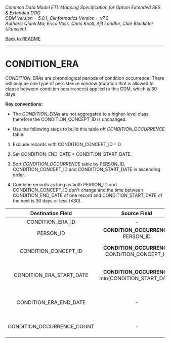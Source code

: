 *Common Data Model ETL Mapping Specification for Optum Extended SES & Extended DOD* 
<br>*CDM Version = 5.0.1, Clinformatics Version = v7.0*
<br>*Authors: Qianli Ma; Erica Voss, Chris Knoll, Ajit Londhe, Clair Blacketer (Janssen)*

[Back to README](README.md)

---

# CONDITION_ERA

*CONDITION_ERA*s are chronological periods of condition occurrence.
There will only be one type of persistence window (duration that is
allowed to elapse between condition occurrences) applied to this CDM,
which is 30 days.

**Key conventions:**

-   The *CONDITION_ERA*s are not aggregated to a higher-level class,
    therefore the CONDITION_CONCEPT_ID is unchanged.

-   Use the following steps to build this table off
    *CONDITION_OCCURRENCE* table:

1.  Exclude records with CONDITION_CONCEPT_ID = 0.

2.  Set CONDITION_END_DATE = CONDITION_START_DATE.

3.  Sort *CONDITION_OCCURRENCE* table by PERSON_ID,
    CONDITION_CONCEPT_ID and CONDITION_START_DATE in
    ascending order.

4.  Combine records as long as both PERSON_ID and
    CONDITION_CONCEPT_ID don't change and the time between
    CONDITION_END_DATE of one record and CONDITION_START_DATE of the
    next is 30 days or less (&le;30).

<a name="table-mappings-condition-era"></a>

**Destination Field**|**Source Field**|**Applied Rule**|**Comment**
:-----:|:-----:|:-----:|:-----:
CONDITION_ERA_ID|-|System generated.| 
PERSON_ID|**CONDITION_OCCURRENCE** PERSON_ID| | 
CONDITION_CONCEPT_ID|**CONDITION_OCCURRENCE** CONDITION_CONCEPT_ID|Do not build CONDITION_ERAS where the CONDITION_OCCURRENCE.CONDITION_CONCEPT_ID is 0.| 
CONDITION_ERA_START_DATE|**CONDITION_OCCURRENCE** min(CONDITION_START_DATE)|The start date for the condition era constructed from the individual instances of condition occurrences. It is the start date of the very first chronologically recorded instance of the condition.| 
CONDITION_ERA_END_DATE|-|The end date for the condition era constructed from the individual instances of condition occurrences. It is the end date of the final continuously recorded instance of the condition. | 
CONDITION_OCCURRENCE_COUNT|-|Sum up the number of CONDITION_OCCURRENCEs for this PERSON_ID and this CONCEPT_ID during the exposure window being built.| 
